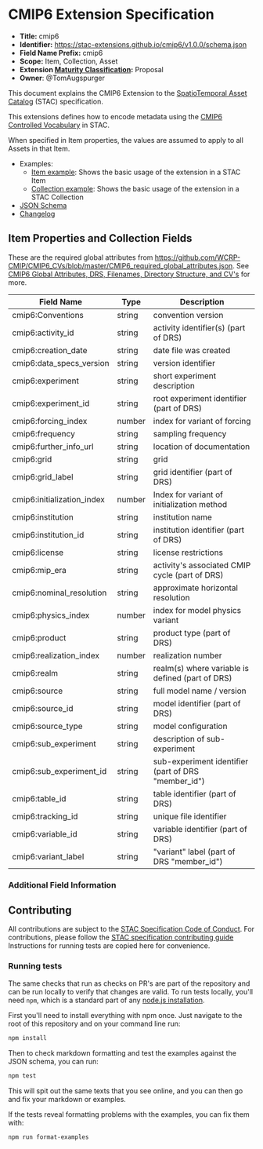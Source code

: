 # CMIP6 Extension Specification

- **Title:** cmip6
- **Identifier:** <https://stac-extensions.github.io/cmip6/v1.0.0/schema.json>
- **Field Name Prefix:** cmip6
- **Scope:** Item, Collection, Asset
- **Extension [Maturity Classification](https://github.com/radiantearth/stac-spec/tree/master/extensions/README.md#extension-maturity):** Proposal
- **Owner**: @TomAugspurger

This document explains the CMIP6 Extension to the [SpatioTemporal Asset Catalog](https://github.com/radiantearth/stac-spec) (STAC) specification.

This extensions defines how to encode metadata using the [CMIP6 Controlled Vocabulary](https://github.com/WCRP-CMIP/CMIP6_CVs) in STAC.

When specified in Item properties, the values are assumed to apply to all Assets in that Item.

- Examples:
  - [Item example](examples/item.json): Shows the basic usage of the extension in a STAC Item
  - [Collection example](examples/collection.json): Shows the basic usage of the extension in a STAC Collection
- [JSON Schema](json-schema/schema.json)
- [Changelog](./CHANGELOG.md)

## Item Properties and Collection Fields

These are the required global attributes from https://github.com/WCRP-CMIP/CMIP6_CVs/blob/master/CMIP6_required_global_attributes.json. See 
[CMIP6 Global Attributes, DRS, Filenames, Directory Structure, and CV's](http://goo.gl/v1drZl) for more.

|         Field Name         |  Type  |                     Description                     |
| -------------------------- | ------ | --------------------------------------------------- |
| cmip6:Conventions          | string | convention version                                  |
| cmip6:activity_id          | string | activity  identifier(s) (part of DRS)               |
| cmip6:creation_date        | string | date file was created                               |
| cmip6:data_specs_version   | string | version identifier                                  |
| cmip6:experiment           | string | short experiment description                        |
| cmip6:experiment_id        | string | root experiment identifier (part of DRS)            |
| cmip6:forcing_index        | number | index for variant of forcing                        |
| cmip6:frequency            | string | sampling frequency                                  |
| cmip6:further_info_url     | string | location of documentation                           |
| cmip6:grid                 | string | grid                                                |
| cmip6:grid_label           | string | grid identifier (part of DRS)                       |
| cmip6:initialization_index | number | Index for variant of initialization method          |
| cmip6:institution          | string | institution name                                    |
| cmip6:institution_id       | string | institution identifier (part of DRS)                |
| cmip6:license              | string | license restrictions                                |
| cmip6:mip_era              | string | activity's associated CMIP cycle (part of DRS)      |
| cmip6:nominal_resolution   | string | approximate horizontal resolution                   |
| cmip6:physics_index        | number | index for model physics variant                     |
| cmip6:product              | string | product type (part of DRS)                          |
| cmip6:realization_index    | number | realization number                                  |
| cmip6:realm                | string | realm(s) where variable is defined (part of DRS)    |
| cmip6:source               | string | full model name / version                           |
| cmip6:source_id            | string | model identifier (part of DRS)                      |
| cmip6:source_type          | string | model configuration                                 |
| cmip6:sub_experiment       | string | description of sub-experiment                       |
| cmip6:sub_experiment_id    | string | sub-experiment identifier (part of DRS "member_id") |
| cmip6:table_id             | string | table identifier (part of DRS)                      |
| cmip6:tracking_id          | string | unique file identifier                              |
| cmip6:variable_id          | string | variable identifier (part of DRS)                   |
| cmip6:variant_label        | string | "variant" label (part of DRS "member_id")           |

### Additional Field Information

## Contributing

All contributions are subject to the
[STAC Specification Code of Conduct](https://github.com/radiantearth/stac-spec/blob/master/CODE_OF_CONDUCT.md).
For contributions, please follow the
[STAC specification contributing guide](https://github.com/radiantearth/stac-spec/blob/master/CONTRIBUTING.md) Instructions
for running tests are copied here for convenience.

### Running tests

The same checks that run as checks on PR's are part of the repository and can be run locally to verify that changes are valid. 
To run tests locally, you'll need `npm`, which is a standard part of any [node.js installation](https://nodejs.org/en/download/).

First you'll need to install everything with npm once. Just navigate to the root of this repository and on 
your command line run:
```bash
npm install
```

Then to check markdown formatting and test the examples against the JSON schema, you can run:
```bash
npm test
```

This will spit out the same texts that you see online, and you can then go and fix your markdown or examples.

If the tests reveal formatting problems with the examples, you can fix them with:
```bash
npm run format-examples
```
